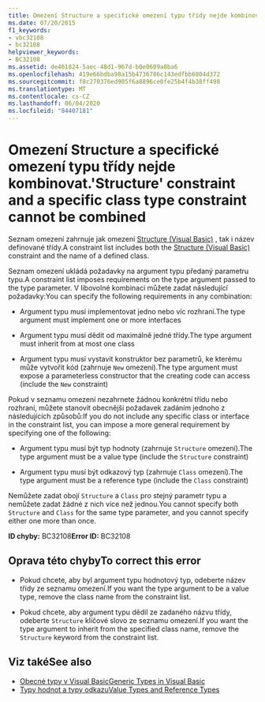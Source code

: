 ```yaml
---
title: Omezení Structure a specifické omezení typu třídy nejde kombinovat.
ms.date: 07/20/2015
f1_keywords:
- vbc32108
- bc32108
helpviewer_keywords:
- BC32108
ms.assetid: de461824-5aec-48d1-967d-b0e0609a8ba6
ms.openlocfilehash: 419e66bdba98a15b4736786c143edfbb6804d372
ms.sourcegitcommit: f8c270376ed905f6a8896ce0fe25b4f4b38ff498
ms.translationtype: MT
ms.contentlocale: cs-CZ
ms.lasthandoff: 06/04/2020
ms.locfileid: "84407181"
---
```

# <a name="structure-constraint-and-a-specific-class-type-constraint-cannot-be-combined"></a><span data-ttu-id="2aaec-102">Omezení Structure a specifické omezení typu třídy nejde kombinovat.</span><span class="sxs-lookup"><span data-stu-id="2aaec-102">'Structure' constraint and a specific class type constraint cannot be combined</span></span>
<span data-ttu-id="2aaec-103">Seznam omezení zahrnuje jak omezení [Structure (Visual Basic)](../language-reference/statements/structure-statement.md) , tak i název definované třídy.</span><span class="sxs-lookup"><span data-stu-id="2aaec-103">A constraint list includes both the [Structure (Visual Basic)](../language-reference/statements/structure-statement.md) constraint and the name of a defined class.</span></span>  
  
 <span data-ttu-id="2aaec-104">Seznam omezení ukládá požadavky na argument typu předaný parametru typu.</span><span class="sxs-lookup"><span data-stu-id="2aaec-104">A constraint list imposes requirements on the type argument passed to the type parameter.</span></span> <span data-ttu-id="2aaec-105">V libovolné kombinaci můžete zadat následující požadavky:</span><span class="sxs-lookup"><span data-stu-id="2aaec-105">You can specify the following requirements in any combination:</span></span>  
  
- <span data-ttu-id="2aaec-106">Argument typu musí implementovat jedno nebo víc rozhraní.</span><span class="sxs-lookup"><span data-stu-id="2aaec-106">The type argument must implement one or more interfaces</span></span>  
  
- <span data-ttu-id="2aaec-107">Argument typu musí dědit od maximálně jedné třídy.</span><span class="sxs-lookup"><span data-stu-id="2aaec-107">The type argument must inherit from at most one class</span></span>  
  
- <span data-ttu-id="2aaec-108">Argument typu musí vystavit konstruktor bez parametrů, ke kterému může vytvořit kód (zahrnuje `New` omezení).</span><span class="sxs-lookup"><span data-stu-id="2aaec-108">The type argument must expose a parameterless constructor that the creating code can access (include the `New` constraint)</span></span>  
  
 <span data-ttu-id="2aaec-109">Pokud v seznamu omezení nezahrnete žádnou konkrétní třídu nebo rozhraní, můžete stanovit obecnější požadavek zadáním jednoho z následujících způsobů:</span><span class="sxs-lookup"><span data-stu-id="2aaec-109">If you do not include any specific class or interface in the constraint list, you can impose a more general requirement by specifying one of the following:</span></span>  
  
- <span data-ttu-id="2aaec-110">Argument typu musí být typ hodnoty (zahrnuje `Structure` omezení).</span><span class="sxs-lookup"><span data-stu-id="2aaec-110">The type argument must be a value type (include the `Structure` constraint)</span></span>  
  
- <span data-ttu-id="2aaec-111">Argument typu musí být odkazový typ (zahrnuje `Class` omezení).</span><span class="sxs-lookup"><span data-stu-id="2aaec-111">The type argument must be a reference type (include the `Class` constraint)</span></span>  
  
 <span data-ttu-id="2aaec-112">Nemůžete zadat obojí `Structure` a `Class` pro stejný parametr typu a nemůžete zadat žádné z nich více než jednou.</span><span class="sxs-lookup"><span data-stu-id="2aaec-112">You cannot specify both `Structure` and `Class` for the same type parameter, and you cannot specify either one more than once.</span></span>  
  
 <span data-ttu-id="2aaec-113">**ID chyby:** BC32108</span><span class="sxs-lookup"><span data-stu-id="2aaec-113">**Error ID:** BC32108</span></span>  
  
## <a name="to-correct-this-error"></a><span data-ttu-id="2aaec-114">Oprava této chyby</span><span class="sxs-lookup"><span data-stu-id="2aaec-114">To correct this error</span></span>  
  
- <span data-ttu-id="2aaec-115">Pokud chcete, aby byl argument typu hodnotový typ, odeberte název třídy ze seznamu omezení.</span><span class="sxs-lookup"><span data-stu-id="2aaec-115">If you want the type argument to be a value type, remove the class name from the constraint list.</span></span>  
  
- <span data-ttu-id="2aaec-116">Pokud chcete, aby argument typu dědil ze zadaného názvu třídy, odeberte `Structure` klíčové slovo ze seznamu omezení.</span><span class="sxs-lookup"><span data-stu-id="2aaec-116">If you want the type argument to inherit from the specified class name, remove the `Structure` keyword from the constraint list.</span></span>  
  
## <a name="see-also"></a><span data-ttu-id="2aaec-117">Viz také</span><span class="sxs-lookup"><span data-stu-id="2aaec-117">See also</span></span>

- [<span data-ttu-id="2aaec-118">Obecné typy v Visual Basic</span><span class="sxs-lookup"><span data-stu-id="2aaec-118">Generic Types in Visual Basic</span></span>](../programming-guide/language-features/data-types/generic-types.md)
- [<span data-ttu-id="2aaec-119">Typy hodnot a typy odkazu</span><span class="sxs-lookup"><span data-stu-id="2aaec-119">Value Types and Reference Types</span></span>](../programming-guide/language-features/data-types/value-types-and-reference-types.md)
